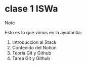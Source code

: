 # clase 1 ISWa

> [!NOTE]
> Esto es lo que vimos en la ayudantia:

1. Introduccion al Stack
2. Contenido del Notion
3. Teoria Git y Github
4. Tarea Git y Github

